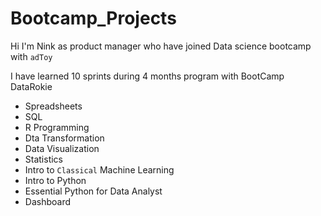 # Bootcamp_Projects
Hi I'm Nink as product manager who have joined Data science bootcamp with `adToy`

I have learned 10 sprints during 4 months program with BootCamp DataRokie

- Spreadsheets
- SQL 
- R Programming
- Dta Transformation
- Data Visualization
- Statistics
- Intro to `Classical` Machine Learning
- Intro to Python
- Essential Python for Data Analyst 
- Dashboard 

